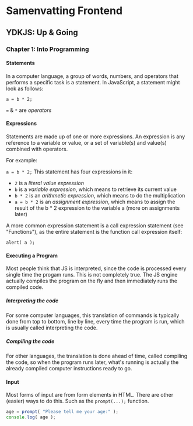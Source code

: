 # Samenvatting Frontend

## YDKJS: Up & Going

### Chapter 1: Into Programming
#### Statements
In a computer language, a group of words, numbers, and operators that performs a specific task is a statement. In JavaScript, a statement might look as follows:

`a = b * 2;`

`=` & `*` are _operators_

#### Expressions
Statements are made up of one or more expressions. An expression is any reference to a variable or value, or a set of variable(s) and value(s) combined with operators.

For example:

`a = b * 2;`
This statement has four expressions in it:

* `2` is a _literal value expression_
* `b` is a _variable expression_, which means to retrieve its current value
* `b * 2` is an _arithmetic expression_, which means to do the multiplication
* `a = b * 2` is an _assignment expression_, which means to assign the result of the b * 2 expression to the variable a (more on assignments later)

A more common expression statement is a call expression statement (see "Functions"), as the entire statement is the function call expression itself:

`alert( a );`

#### Executing a Program
Most people think that JS is interpreted, since the code is processed every single time the progam runs. This is not completely true. The JS engine actually compiles the program on the fly and then immediately runs the compiled code.

##### Interpreting the code
For some computer languages, this translation of commands is typically done from top to bottom, line by line, every time the program is run, which is usually called interpreting the code.

##### Compiling the code
For other languages, the translation is done ahead of time, called compiling the code, so when the program runs later, what's running is actually the already compiled computer instructions ready to go.

#### Input
Most forms of input are from form elements in HTML. There are other (easier) ways to do this. Such as the `prompt(...);` function. 

```javascript
age = prompt( "Please tell me your age:" );
console.log( age );
```

